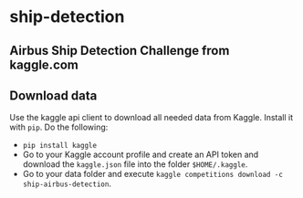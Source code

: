 # ship-detection
Airbus Ship Detection Challenge from kaggle.com
---

## Download data
Use the kaggle api client to download all needed data from Kaggle. Install it with `pip`. Do the following:
- `pip install kaggle`
- Go to your Kaggle account profile and create an API token and download the `kaggle.json` file into the folder `$HOME/.kaggle`.
- Go to your data folder and execute `kaggle competitions download -c ship-airbus-detection`.

